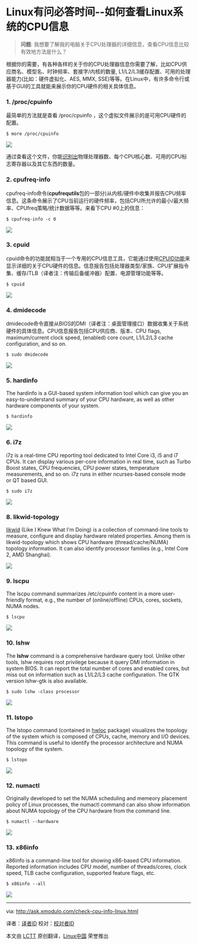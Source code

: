 Linux有问必答时间--如何查看Linux系统的CPU信息
================================================================================
> **问题**: 我想要了解我的电脑关于CPU处理器的详细信息，查看CPU信息比较有效地方法是什么？

根据你的需要，有各种各样的关于你的CPU处理器信息你需要了解，比如CPU供应商名、模型名、时钟频率、套接字/内核的数量, L1/L2/L3缓存配置、可用的处理器能力(比如：硬件虚拟化、AES, MMX, SSE)等等。在Linux中，有许多命令行或基于GUI的工具就能来展示你的CPU硬件的相关具体信息。

### 1. /proc/cpuinfo ###

最简单的方法就是查看 /proc/cpuinfo ，这个虚拟文件展示的是可用CPU硬件的配置。

    $ more /proc/cpuinfo 

![](https://farm8.staticflickr.com/7572/15934711577_4136a8e0b9_c.jpg)

通过查看这个文件，你能[识别出][1]物理处理器数、每个CPU核心数、可用的CPU标志寄存器以及其它东西的数量。

### 2. cpufreq-info ###

cpufreq-info命令(**cpufrequtils**包的一部分)从内核/硬件中收集并报告CPU频率信息。这条命令展示了CPU当前运行的硬件频率，包括CPU所允许的最小/最大频率、CPUfreq策略/统计数据等等。来看下CPU #0上的信息：

    $ cpufreq-info -c 0 

![](https://farm8.staticflickr.com/7484/16094667926_d979240081_c.jpg)

### 3. cpuid ###

cpuid命令的功能就相当于一个专用的CPU信息工具，它能通过使用[CPUID功能][2]来显示详细的关于CPU硬件的信息。信息报告包括处理器类型/家族、CPU扩展指令集、缓存/TLB（译者注：传输后备缓冲器）配置、电源管理功能等等。

    $ cpuid 

![](https://farm9.staticflickr.com/8563/15500753923_6f1b25e8e9_c.jpg)

### 4. dmidecode ###

dmidecode命令直接从BIOS的DMI（译者注：桌面管理接口）数据收集关于系统硬件的具体信息。CPU信息报告包括CPU供应商、版本、CPU flags, maximum/current clock speed, (enabled) core count, L1/L2/L3 cache configuration, and so on. 

    $ sudo dmidecode 

![](https://farm8.staticflickr.com/7503/16094667836_825b61d0e5_b.jpg)

### 5. hardinfo ###

The hardinfo is a GUI-based system information tool which can give you an easy-to-understand summary of your CPU hardware, as well as other hardware components of your system.

    $ hardinfo 

![](https://farm8.staticflickr.com/7482/15933041268_40ccc17407_b.jpg)

### 6. i7z ###

i7z is a real-time CPU reporting tool dedicated to Intel Core i3, i5 and i7 CPUs. It can display various per-core information in real time, such as Turbo Boost states, CPU frequencies, CPU power states, temperature measurements, and so on. i7z runs in either ncurses-based console mode or QT based GUI.

    $ sudo i7z 

![](https://farm8.staticflickr.com/7546/15534687744_1968dc2b18_c.jpg)

### 8. likwid-topology ###

[likwid][3] (Like I Knew What I'm Doing) is a collection of command-line tools to measure, configure and display hardware related properties. Among them is likwid-topology which shows CPU hardware (thread/cache/NUMA) topology information. It can also identify processor families (e.g., Intel Core 2, AMD Shanghai).

![](https://farm8.staticflickr.com/7511/15934711707_5dc0793599_b.jpg)

### 9. lscpu ###

The lscpu command summarizes /etc/cpuinfo content in a more user-friendly format, e.g., the number of (online/offline) CPUs, cores, sockets, NUMA nodes.

    $ lscpu 

![](https://farm8.staticflickr.com/7501/15933173470_69e53b3021_b.jpg)

### 10. lshw ###

The **lshw** command is a comprehensive hardware query tool. Unlike other tools, lshw requires root privilege because it query DMI information in system BIOS. It can report the total number of cores and enabled cores, but miss out on information such as L1/L2/L3 cache configuration. The GTK version lshw-gtk is also available.

    $ sudo lshw -class processor

![](https://farm9.staticflickr.com/8649/15498132484_a47c4e8cb3_c.jpg)

### 11. lstopo ###

The lstopo command (contained in [hwloc][4] package) visualizes the topology of the system which is composed of CPUs, cache, memory and I/O devices. This command is useful to identify the processor architecture and NUMA topology of the system.

    $ lstopo 

![](https://farm8.staticflickr.com/7490/15934399829_4012213734_z.jpg)

### 12. numactl ###

Originally developed to set the NUMA scheduling and memeory placement policy of Linux processes, the numactl command can also show information about NUMA topology of the CPU hardware from the command line.

    $ numactl --hardware 

![](https://farm8.staticflickr.com/7553/16094667876_9d7daa77a1_b.jpg)

### 13. x86info ###

x86info is a command-line tool for showing x86-based CPU information. Reported information includes CPU model, number of threads/cores, clock speed, TLB cache configuration, supported feature flags, etc.

    $ x86info --all

![](https://farm8.staticflickr.com/7522/16131238626_d8a703c060_c.jpg)

--------------------------------------------------------------------------------

via: http://ask.xmodulo.com/check-cpu-info-linux.html

译者：[译者ID](https://github.com/译者ID)
校对：[校对者ID](https://github.com/校对者ID)

本文由 [LCTT](https://github.com/LCTT/TranslateProject) 原创翻译，[Linux中国](http://linux.cn/) 荣誉推出

[1]:http://xmodulo.com/how-to-find-number-of-cpu-cores-on.html
[2]:http://en.wikipedia.org/wiki/CPUID
[3]:http://xmodulo.com/identify-cpu-processor-architecture-linux.html
[4]:http://xmodulo.com/identify-cpu-processor-architecture-linux.html
